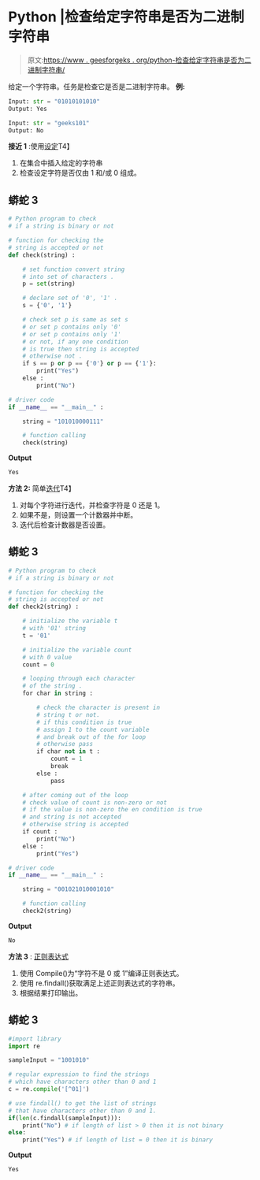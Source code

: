 # Python |检查给定字符串是否为二进制字符串

> 原文:[https://www . geesforgeks . org/python-检查给定字符串是否为二进制字符串/](https://www.geeksforgeeks.org/python-check-if-a-given-string-is-binary-string-or-not/)

给定一个字符串。任务是检查它是否是二进制字符串。
**例:**

```py
Input: str = "01010101010"
Output: Yes

Input: str = "geeks101"
Output: No
```

**接近 1** :使用[设定](https://www.geeksforgeeks.org/sets-in-python/)T4】

1.  在集合中插入给定的字符串
2.  检查设定字符是否仅由 1 和/或 0 组成。

## 蟒蛇 3

```py
# Python program to check
# if a string is binary or not

# function for checking the
# string is accepted or not
def check(string) :

    # set function convert string
    # into set of characters .
    p = set(string)

    # declare set of '0', '1' .
    s = {'0', '1'}

    # check set p is same as set s
    # or set p contains only '0'
    # or set p contains only '1'
    # or not, if any one condition
    # is true then string is accepted
    # otherwise not .
    if s == p or p == {'0'} or p == {'1'}:
        print("Yes")
    else :
        print("No")

# driver code
if __name__ == "__main__" :

    string = "101010000111"

    # function calling
    check(string)
```

**Output**

```py
Yes
```

**方法 2:** 简单[迭代](https://www.geeksforgeeks.org/using-iterations-in-python-effectively/)T4】

1.  对每个字符进行迭代，并检查字符是 0 还是 1。
2.  如果不是，则设置一个计数器并中断。
3.  迭代后检查计数器是否设置。

## 蟒蛇 3

```py
# Python program to check
# if a string is binary or not

# function for checking the
# string is accepted or not
def check2(string) :

    # initialize the variable t
    # with '01' string
    t = '01'

    # initialize the variable count
    # with 0 value
    count = 0

    # looping through each character
    # of the string .
    for char in string :

        # check the character is present in
        # string t or not.
        # if this condition is true
        # assign 1 to the count variable
        # and break out of the for loop
        # otherwise pass
        if char not in t :
            count = 1
            break
        else :
            pass

    # after coming out of the loop
    # check value of count is non-zero or not
    # if the value is non-zero the en condition is true
    # and string is not accepted
    # otherwise string is accepted
    if count :
        print("No")
    else :
        print("Yes")

# driver code
if __name__ == "__main__" :

    string = "001021010001010"

    # function calling
    check2(string)
```

**Output**

```py
No
```

**方法 3** : [正则表达式](https://www.geeksforgeeks.org/regular-expression-python-examples-set-1/)

1.  使用 Compile()为“字符不是 0 或 1”编译正则表达式。
2.  使用 re.findall()获取满足上述正则表达式的字符串。
3.  根据结果打印输出。

## 蟒蛇 3

```py
#import library
import re

sampleInput = "1001010"

# regular expression to find the strings
# which have characters other than 0 and 1
c = re.compile('[^01]')

# use findall() to get the list of strings
# that have characters other than 0 and 1.
if(len(c.findall(sampleInput))):
    print("No") # if length of list > 0 then it is not binary
else:
    print("Yes") # if length of list = 0 then it is binary
```

**Output**

```py
Yes
```